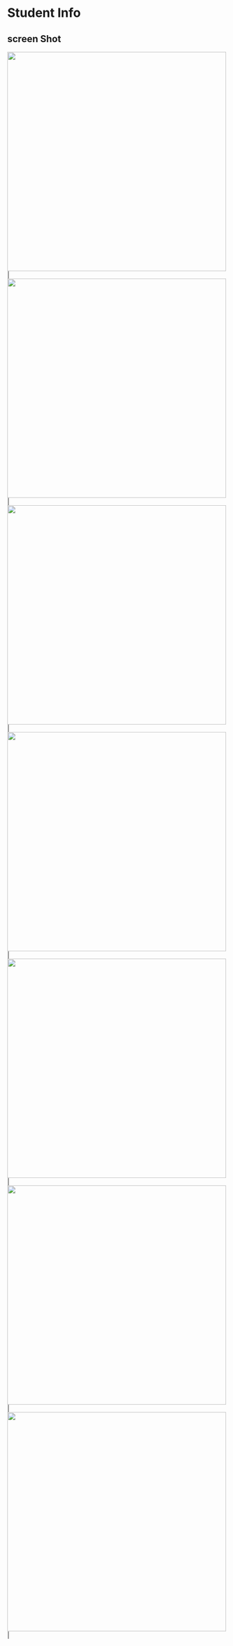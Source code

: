 # Student Info

## screen Shot

<img src = "https://user-images.githubusercontent.com/122794880/224322947-8406ad3c-85ab-48b2-a487-8488a36a850c.jpeg" height="500px"/> |
<img src = "https://user-images.githubusercontent.com/122794880/223733188-b43ea2c6-4854-4241-8607-2ca41e82ebd2.jpeg" height="500px"/> |
<img src = "https://user-images.githubusercontent.com/122794880/223733250-80ef0af8-cd31-4373-bbff-a504d8457e96.jpeg" height="500px"/> |
<img src = "https://user-images.githubusercontent.com/122794880/223733359-6634112e-dc9e-4e6a-a648-a5a4ed4bdd8b.jpeg" height="500px"/> |
<img src = "https://user-images.githubusercontent.com/122794880/224323066-00bf1c85-c7de-498e-b93c-f53500fb312e.jpeg" height="500px"/> |
<img src = "https://user-images.githubusercontent.com/122794880/224323089-bcdd5d05-ed68-4ef7-81b7-149a1554fdea.jpeg" height="500px"/> |
<img src = "https://user-images.githubusercontent.com/122794880/224323102-0e37f2c9-4f2e-4e41-b085-a51dda4ed47d.jpeg" height="500px"/> |


